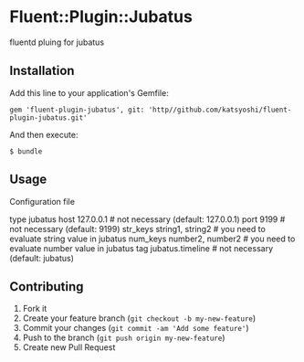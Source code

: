 # Fluent::Plugin::Jubatus

fluentd pluing for jubatus

## Installation

Add this line to your application's Gemfile:

    gem 'fluent-plugin-jubatus', git: 'http//github.com/katsyoshi/fluent-plugin-jubatus.git'

And then execute:

    $ bundle

## Usage
Configuration file

   <match mikutter.timeline>
     type jubatus
     host 127.0.0.1        # not necessary (default: 127.0.0.1)
     port 9199             # not necessary (default: 9199)
     str_keys string1, string2 # you need to evaluate string value in jubatus
     num_keys number2, number2 # you need to evaluate number value in jubatus
     tag jubatus.timeline  # not necessary (default: jubatus)
   </match>

## Contributing

1. Fork it
2. Create your feature branch (`git checkout -b my-new-feature`)
3. Commit your changes (`git commit -am 'Add some feature'`)
4. Push to the branch (`git push origin my-new-feature`)
5. Create new Pull Request
